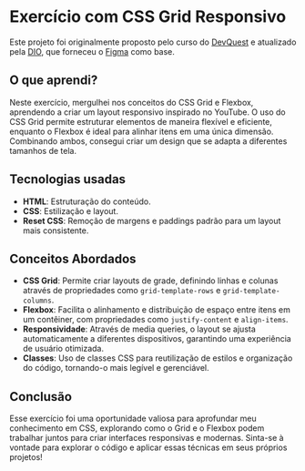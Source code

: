 # Exercício com CSS Grid Responsivo

Este projeto foi originalmente proposto pelo curso do [DevQuest](https://devemdobro.com/matriculas-abertas/) e atualizado pela [DIO](https://www.dio.me/), que forneceu o [Figma](https://www.figma.com/design/lrRWUZPKnqMDZrSDJmZxUS/Desafio-de-Flexbox---DIO) como base.

## O que aprendi?

Neste exercício, mergulhei nos conceitos do CSS Grid e Flexbox, aprendendo a criar um layout responsivo inspirado no YouTube. O uso do CSS Grid permite estruturar elementos de maneira flexível e eficiente, enquanto o Flexbox é ideal para alinhar itens em uma única dimensão. Combinando ambos, consegui criar um design que se adapta a diferentes tamanhos de tela.

## Tecnologias usadas

* **HTML**: Estruturação do conteúdo.
* **CSS**: Estilização e layout.
* **Reset CSS**: Remoção de margens e paddings padrão para um layout mais consistente.

## Conceitos Abordados

- **CSS Grid**: Permite criar layouts de grade, definindo linhas e colunas através de propriedades como `grid-template-rows` e `grid-template-columns`.
- **Flexbox**: Facilita o alinhamento e distribuição de espaço entre itens em um contêiner, com propriedades como `justify-content` e `align-items`.
- **Responsividade**: Através de media queries, o layout se ajusta automaticamente a diferentes dispositivos, garantindo uma experiência de usuário otimizada.
- **Classes**: Uso de classes CSS para reutilização de estilos e organização do código, tornando-o mais legível e gerenciável.

## Conclusão

Esse exercício foi uma oportunidade valiosa para aprofundar meu conhecimento em CSS, explorando como o Grid e o Flexbox podem trabalhar juntos para criar interfaces responsivas e modernas. Sinta-se à vontade para explorar o código e aplicar essas técnicas em seus próprios projetos!